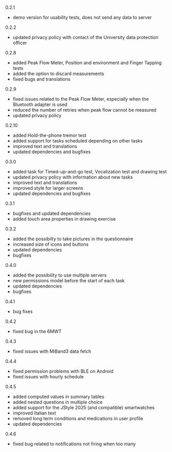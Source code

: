 0.2.1

- demo version for usability tests, does not send any data to server

0.2.2

- updated privacy policy with contact of the University data protection officer

0.2.8

- added Peak Flow Meter, Position and environment and Finger Tapping tests
- added the option to discard measurements
- fixed bugs and translations

0.2.9

- fixed issues related to the Peak Flow Meter, especially when the Bluetooth adapter is used
- reduced the number of retries when peak flow cannot be measured
- updated privacy policy

0.2.10

- added Hold-the-phone tremor test
- added support for tasks scheduled depending on other tasks
- improved text and translations
- updated dependencies and bugfixes


0.3.0

- added task for Timed-up-and-go test, Vocalization test and drawing test
- updated privacy policy with information about new tasks
- improved text and translations
- improved style for larger screens
- updated dependencies and bugfixes


0.3.1

- bugfixes and updated dependencies
- added touch area properties in drawing exercise

0.3.2

- added the possibilty to take pictures in the questionnaire
- increased size of icons and buttons
- updated dependencies
- bugfixes

0.4.0

- added the possibility to use multiple servers
- new permissions model before the start of each task
- updated dependencies
- bugfixes

0.4.1

- bug fixes

0.4.2

- fixed bug in the 6MWT

0.4.3

- fixed issues with MiBand3 data fetch

0.4.4

- fixed permission problems with BLE on Android
- fixed issues with hourly schedule

0.4.5

- added computed values in summary tables
- added nested questions in multiple choice
- added support for the JStyle 2025 (and compatible) smartwatches
- improved Italian text
- removed long term conditions and medications in user profile
- updated dependencies

0.4.6

- fixed bug related to notifications not firing when too many
